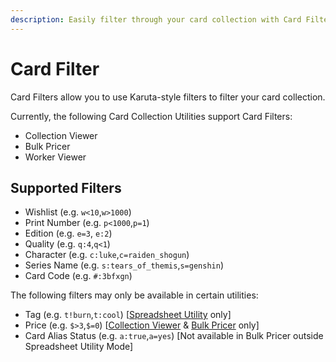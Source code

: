 ```yaml
---
description: Easily filter through your card collection with Card Filter
---
```


# Card Filter

Card Filters allow you to use Karuta-style filters to filter your card collection.

Currently, the following Card Collection Utilities support Card Filters:

* Collection Viewer
* Bulk Pricer
* Worker Viewer

## Supported Filters

* Wishlist (e.g. `w<10`,`w>1000`)
* Print Number (e.g. `p<1000`,`p=1`)
* Edition (e.g. `e=3`, `e:2`)
* Quality (e.g. `q:4`,`q<1`)
* Character (e.g. `c:luke`,`c=raiden_shogun`)
* Series Name (e.g. `s:tears_of_themis`,`s=genshin`)
* Card Code (e.g. `#:3bfxgn`)

The following filters may only be available in certain utilities:

* Tag (e.g. `t!burn`,`t:cool`) \[[Spreadsheet Utility](spreadsheet-utility.md) only]
* Price (e.g. `$>3`,`$=0`) \[[Collection Viewer](collection-viewer.md) & [Bulk Pricer](bulk-pricer.md) only]
* Card Alias Status (e.g. `a:true`,`a=yes`) \[Not available in Bulk Pricer outside Spreadsheet Utility Mode]
